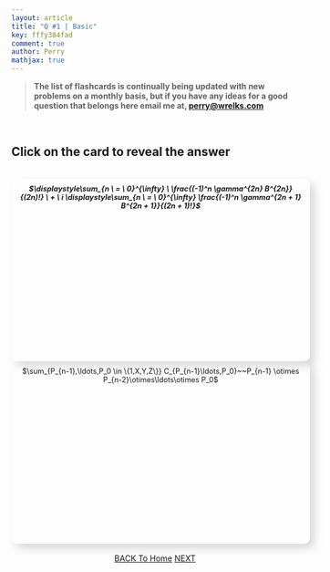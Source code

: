```yaml
---
layout: article
title: "Q #1 | Basic"
key: fffy384fad
comment: true
author: Perry
mathjax: true
---
```


> <strong>The list of flashcards is continually being updated with new problems on a monthly basis, but if you have any ideas for a good question that belongs here email me at, <perry@wrelks.com></strong>

<!-- 
UNDER CONSTRUCTION 3/13/19 
-->

<!-- BOOTSTRAP 4 -->
<head>
<link rel="stylesheet" href="https://maxcdn.bootstrapcdn.com/bootstrap/4.0.0/css/bootstrap.min.css" integrity="sha384-Gn5384xqQ1aoWXA+058RXPxPg6fy4IWvTNh0E263XmFcJlSAwiGgFAW/dAiS6JXm" crossorigin="anonymous">

<!-- ANIMATE CSS -->
<link rel="stylesheet" href="https://cdnjs.cloudflare.com/ajax/libs/animate.css/3.7.0/animate.min.css">
</head>

<br>

<div class="container">
  <div class="row">
    <div class="col">
      <h2 id="questioncard">Click on the card to reveal the answer</h2>
    </div><!-- end col -->
  </div><!-- end row -->
</div><!-- end container -->

<br>

<div class="container">
  <div class="row">

  <!-------- FLASH CARD 1 -------->
  <div class="col-sm">
      <div class="flashcard">
        <div class="p-3 front border">
          <h5 style="font-size: 0.80rem; overflow-x: scroll;">$\displaystyle\sum_{n \ = \ 0}^{\infty} \ \frac{(-1)^n \gamma^{2n} B^{2n}}{(2n)!} \ + \ i \displaystyle\sum_{n \ = \ 0}^{\infty} \frac{(-1)^n \gamma^{2n + 1} B^{2n + 1}}{(2n + 1)!}$</h5>
        </div><!-- end front -->
        <div class="p-3 back border">
          <p style="font-size: 0.80rem; overflow-x: scroll;">$\sum_{P_{n-1},\ldots,P_0 \in \{1,X,Y,Z\}} C_{P_{n-1}\ldots,P_0}~~P_{n-1} \otimes P_{n-2}\otimes\ldots\otimes P_0$</p>
        </div><!-- end back -->
      </div><!-- end flashcard -->
    </div><!-- end col -->

  </div><!-- end row -->
</div><!-- end container -->

<br>
<div id="container">
  <a class="button button--primary button--pill" href="https://wrelks.com/devtests/f594ec05d4fdb15d6e2effe683b4de384828bc97/mobile-study-section"><i class="fas fa-backward"></i> BACK To Home</a>
  <a class="button button--primary button--pill sitck-to-right" href="https://wrelks.com/devtests/f594ec05d4fdb15d6e2effe683b4de384828bc97/2-basic-mobile#questioncard">NEXT <i class="fas fa-forward"></i></a>
</div>

<script src="https://code.jquery.com/jquery-3.3.1.min.js" integrity="sha256-FgpCb/KJQlLNfOu91ta32o/NMZxltwRo8QtmkMRdAu8=" crossorigin="anonymous"></script>

<script>
$('.back').hide();

//.delay(3000)

$('.front', '.flashcard').on('click', function() {
  $(this).hide();
  $(this).siblings('.back').show();
});

$('.back', '.flashcard').on('click', function() {
  $(this).hide();
  $(this).siblings('.front').show();
});

MathJax.Hub.Config({
  CommonHTML: {
    linebreaks: {
      automatic: true
    }
  }
});

</script>

<style>
.front,
.back {
  width: 100%;
  max-width: 100%;
  /*min-height: 150px; */
  height: 300px;
  /*display: table;*/
  padding: 10px;
  box-shadow: 8px 8px 16px 0 rgba(0, 0, 0, 0.15), -8px -8px 12px 0 rgba(255, 255, 255, 0.5);
  border-radius: 10px;
}

/*.stick-to-right {
  float: right;
}*/

#container{
    text-align: center;
}

.front h5,
.back p {
  display: table-cell;
  vertical-align: middle;
  text-align: center;

}

.fast {
  animation-duration: 0.5s;
}

</style>

<!-- https://codepen.io/dylangggg/pen/YmGMew -->
<!-- https://codepen.io/matie/pen/bvRqLE -->

<!-- Look into this https://codepen.io/herros/pen/rPBvLQ-->